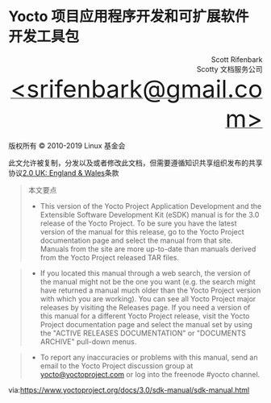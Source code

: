 Yocto 项目应用程序开发和可扩展软件开发工具包
===

<p align="right" >Scott Rifenbark<br>
Scotty 文档服务公司<br>
 <a href="mailto:srifenbark@gmail.com"><font size=100>&lt;srifenbark@gmail.com&gt;</font></a>
 </p>

版权所有 © 2010-2019 Linux 基金会

此文允许被复制，分发以及或者修改此文档，但需要遵循知识共享组织发布的共享协议[2.0 UK: England & Wales][1]条款

>本文要点
>* This version of the Yocto Project Application Development and the Extensible Software Development Kit (eSDK) manual is for the 3.0 release of the Yocto Project. To be sure you have the latest version of the manual for this release, go to the Yocto Project documentation page and select the manual from that site. Manuals from the site are more up-to-date than manuals derived from the Yocto Project released TAR files.

>* If you located this manual through a web search, the version of the manual might not be the one you want (e.g. the search might have returned a manual much older than the Yocto Project version with which you are working). You can see all Yocto Project major releases by visiting the Releases page. If you need a version of this manual for a different Yocto Project release, visit the Yocto Project documentation page and select the manual set by using the "ACTIVE RELEASES DOCUMENTATION" or "DOCUMENTS ARCHIVE" pull-down menus.

>* To report any inaccuracies or problems with this manual, send an email to the Yocto Project discussion group at yocto@yoctoproject.com or log into the freenode #yocto channel.


via:https://www.yoctoproject.org/docs/3.0/sdk-manual/sdk-manual.html

[1]: https://creativecommons.org/licenses/by-sa/2.0/uk/

